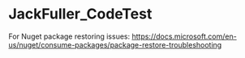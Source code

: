 # JackFuller_CodeTest

For Nuget package restoring issues:
https://docs.microsoft.com/en-us/nuget/consume-packages/package-restore-troubleshooting
